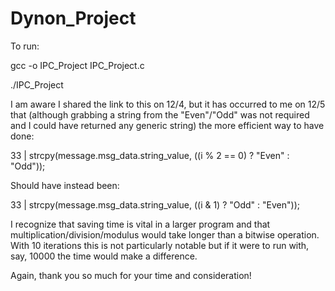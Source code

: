 # Dynon_Project

To run:

gcc -o IPC_Project IPC_Project.c

./IPC_Project

I am aware I shared the link to this on 12/4, but it has occurred to me on 12/5 that (although grabbing a string from the "Even"/"Odd" was not required and I could have returned any generic string) the more efficient way to have done:

33 | strcpy(message.msg_data.string_value, ((i % 2 == 0) ? "Even" : "Odd"));

Should have instead been:

33 | strcpy(message.msg_data.string_value, ((i & 1) ? "Odd" : "Even"));

I recognize that saving time is vital in a larger program and that multiplication/division/modulus would take longer than a bitwise operation. With 10 iterations this is not particularly notable but if it were to run with, say, 10000 the time would make a difference.

Again, thank you so much for your time and consideration!
